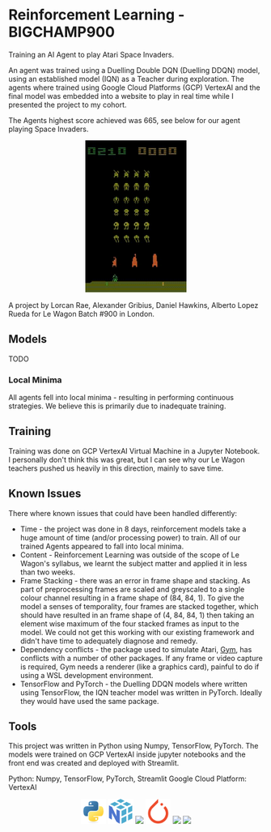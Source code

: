# Reinforcement Learning - BIGCHAMP900

Training an AI Agent to play Atari Space Invaders.

An agent was trained using a Duelling Double DQN (Duelling DDQN) model, using an established
model (IQN) as a Teacher during exploration. The agents where trained using Google Cloud Platforms (GCP)
VertexAI and the final model was embedded into a website to play in real time while I presented the
project to my cohort.

The Agents highest score achieved was 665, see below for our agent playing Space Invaders.

<p align="center">
  <img width="200" height="300" src="https://github.com/lorcanrae/rl-900-website/blob/master/saved_videos/weekendmodel-model-e2-s665-30f.gif?raw=true">
</p>

A project by Lorcan Rae, Alexander Gribius, Daniel Hawkins, Alberto Lopez Rueda for Le Wagon Batch #900 in London.

## Models

TODO

### Local Minima

All agents fell into local minima - resulting in performing continuous strategies. We believe this is primarily due to
inadequate training.

## Training

Training was done on GCP VertexAI Virtual Machine in a Jupyter Notebook. I personally don't think this was great, but I
can see why our Le Wagon teachers pushed us heavily in this direction, mainly to save time.

## Known Issues

There where known issues that could have been handled differently:
- Time - the project was done in 8 days, reinforcement models take a huge amount of time (and/or processing power)
to train. All of our trained Agents appeared to fall into local minima.
- Content - Reinforcement Learning was outside of the scope of Le Wagon's syllabus, we learnt the subject matter and
applied it in less than two weeks.
- Frame Stacking - there was an error in frame shape and stacking. As part of preprocessing
frames are scaled and greyscaled to a single colour channel resulting in a frame shape of (84, 84, 1).
To give the model a senses of temporality, four frames are stacked together, which should have resulted in an frame
shape of (4, 84, 84, 1) then taking an element wise maximum of the four stacked frames as input to the model.
We could not get this working with our existing framework and didn't have time to adequately diagnose and remedy.
- Dependency conflicts - the package used to simulate Atari, [Gym](https://www.gymlibrary.ml/), has conflicts with
a number of other packages. If any frame or video capture is required, Gym needs a renderer (like a graphics card),
painful to do if using a WSL development environment.
- TensorFlow and PyTorch - the Duelling DDQN models where written using TensorFlow, the IQN teacher model was written
in PyTorch. Ideally they would have used the same package.

## Tools

This project was written in Python using Numpy, TensorFlow, PyTorch. The models were trained
on GCP VertexAI inside jupyter notebooks and the front end was created and deployed with Streamlit.

Python: Numpy, TensorFlow, PyTorch, Streamlit
Google Cloud Platform: VertexAI

<p align= 'center', float='left'>
  <img src='https://raw.githubusercontent.com/devicons/devicon/master/icons/python/python-original.svg' width='50'>
  <img src='https://raw.githubusercontent.com/devicons/devicon/1119b9f84c0290e0f0b38982099a2bd027a48bf1/icons/numpy/numpy-original.svg' width='50'>
  <img src='https://www.vectorlogo.zone/logos/tensorflow/tensorflow-icon.svg' width='50'>
  <img src='https://raw.githubusercontent.com/devicons/devicon/1119b9f84c0290e0f0b38982099a2bd027a48bf1/icons/pytorch/pytorch-original.svg' width='50'>
  <img src='https://www.vectorlogo.zone/logos/google_cloud/google_cloud-icon.svg' width='50'>
  <img src='https://streamlit.io/images/brand/streamlit-mark-color.png' width='50'>

